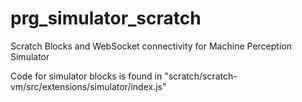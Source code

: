 # prg_simulator_scratch
Scratch Blocks and WebSocket connectivity for Machine Perception Simulator

Code for simulator blocks is found in "scratch/scratch-vm/src/extensions/simulator/index.js"
